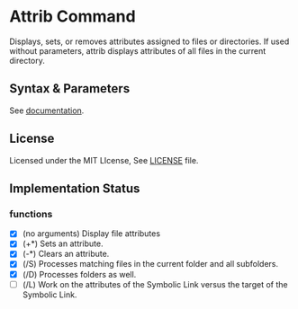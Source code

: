 # Attrib Command

Displays, sets, or removes attributes assigned to files or directories. If used without parameters, attrib displays attributes of all files in the current directory.

## Syntax & Parameters
See [documentation](docs/attrib.md).

## License
Licensed under the MIT LIcense, See [LICENSE](LICENSE) file.

## Implementation Status

### functions

* [x] (no arguments) Display file attributes
* [x] (+*) Sets an attribute.
* [x] (-*) Clears an attribute.
* [x] (/S) Processes matching files in the current folder and all subfolders.
* [x] (/D) Processes folders as well.
* [ ] (/L) Work on the attributes of the Symbolic Link versus the target of the Symbolic Link.
